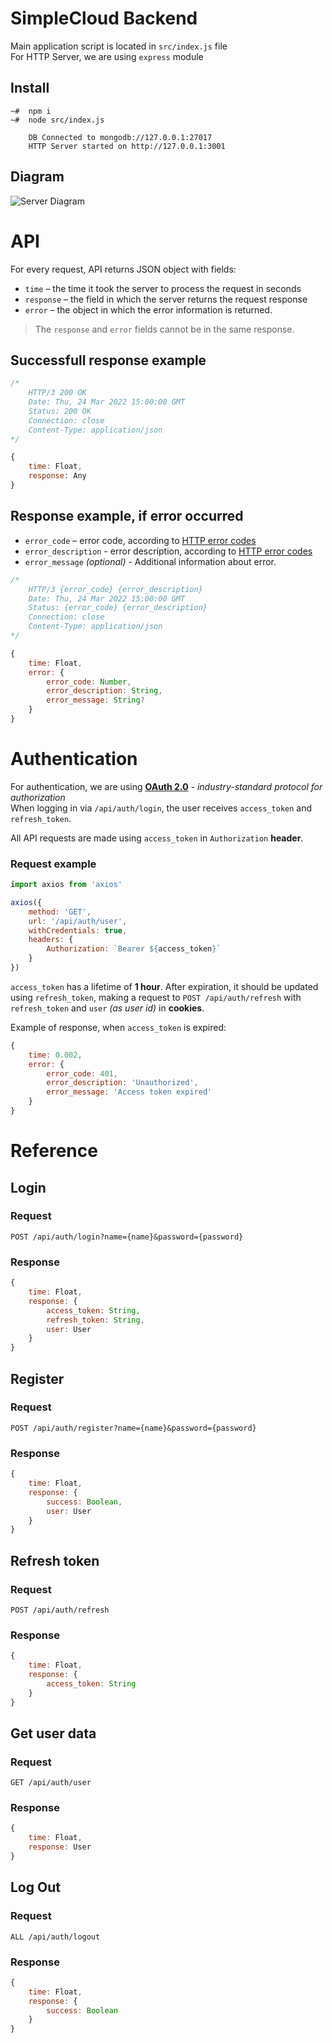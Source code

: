 # SimpleCloud Backend

Main application script is located in `src/index.js` file  
For HTTP Server, we are using `express` module

## Install

```shell
~#  npm i
~#  node src/index.js

    DB Connected to mongodb://127.0.0.1:27017
    HTTP Server started on http://127.0.0.1:3001
```


## Diagram

![Server Diagram](Diagram.png)

# API

For every request, API returns JSON object with fields:
- `time` – the time it took the server to process the request in seconds
- `response` – the field in which the server returns the request response
- `error` – the object in which the error information is returned. 

> The `response` and `error` fields cannot be in the same response.

## Successfull response example
```javascript
/*
    HTTP/3 200 OK
    Date: Thu, 24 Mar 2022 15:00:00 GMT
    Status: 200 OK
    Connection: close
    Content-Type: application/json
*/

{
    time: Float,
    response: Any
}
```

## Response example, if error occurred
- `error_code` – error code, according to [HTTP error codes](https://en.wikipedia.org/wiki/List_of_HTTP_status_codes)
- `error_description` - error description, according to [HTTP error codes](https://en.wikipedia.org/wiki/List_of_HTTP_status_codes) 
- `error_message` *(optional)* - Additional information about error.
```javascript
/*
    HTTP/3 {error_code} {error_description}
    Date: Thu, 24 Mar 2022 15:00:00 GMT
    Status: {error_code} {error_description}
    Connection: close
    Content-Type: application/json
*/

{
    time: Float,
    error: {
        error_code: Number,
        error_description: String,
        error_message: String?
    }
}
```

# Authentication

For authentication, we are using [**OAuth 2.0**](https://oauth.net/2/) - *industry-standard protocol for authorization*  
When logging in via `/api/auth/login`, the user receives `access_token` and `refresh_token`.  

All API requests are made using `access_token` in `Authorization` **header**.

### Request example
```javascript
import axios from 'axios'

axios({
    method: 'GET',
    url: '/api/auth/user',
    withCredentials: true,
    headers: {
        Authorization: `Bearer ${access_token}`
    }
})
```

`access_token` has a lifetime of **1 hour**. After expiration, it should be updated using `refresh_token`, making a request to `POST /api/auth/refresh` with `refresh_token` and `user` *(as user id)* in **cookies**.  

Example of response, when `access_token` is expired:
```javascript
{
    time: 0.002,
    error: {
        error_code: 401,
        error_description: 'Unauthorized',
        error_message: 'Access token expired'
    }
}
```

# Reference

## Login

### Request

`POST /api/auth/login?name={name}&password={password}`

### Response

```javascript
{
    time: Float,
    response: {
        access_token: String,
        refresh_token: String,
        user: User
    }
}
```

## Register

### Request

`POST /api/auth/register?name={name}&password={password}`

### Response

```javascript
{
    time: Float,
    response: {
        success: Boolean,
        user: User
    }
}
```

## Refresh token

### Request

`POST /api/auth/refresh`

### Response

```javascript
{
    time: Float,
    response: {
        access_token: String
    }
}
```

## Get user data

### Request

`GET /api/auth/user`

### Response

```javascript
{
    time: Float,
    response: User
}
```

## Log Out

### Request

`ALL /api/auth/logout`

### Response

```javascript
{
    time: Float,
    response: {
        success: Boolean
    }
}
```
